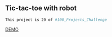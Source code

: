 ## Tic-tac-toe with robot

```bash
This project is 20 of #100_Projects_Challenge
```

[DEMO](https://100.yablonev.art/20)
